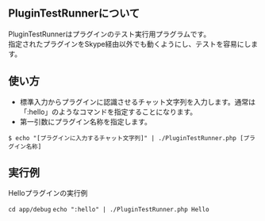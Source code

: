 ## PluginTestRunnerについて

PluginTestRunnerはプラグインのテスト実行用プラグラムです。  
指定されたプラグインをSkype経由以外でも動くようにし、テストを容易にします。  


## 使い方

* 標準入力からプラグインに認識させるチャット文字列を入力します。通常は「:hello」のようなコマンドを指定することになります。
* 第一引数にプラグイン名称を指定します。

`$ echo "[プラグインに入力するチャット文字列]" | ./PluginTestRunner.php [プラグイン名称]`


## 実行例

Helloプラグインの実行例  

`cd app/debug`
`echo ":hello" | ./PluginTestRunner.php Hello`
